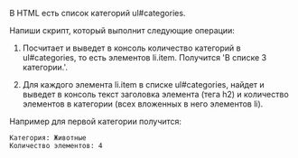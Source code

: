 В HTML есть список категорий ul#categories.

Напиши скрипт, который выполнит следующие операции:

1) Посчитает и выведет в консоль количество категорий в ul#categories, то есть элементов li.item. Получится 'В списке 3 категории.'.

2) Для каждого элемента li.item в списке ul#categories, найдет и выведет в консоль текст заголовка элемента (тега h2) и количество элементов в категории (всех вложенных в него элементов li).

Например для первой категории получится:

    Категория: Животные
    Количество элементов: 4
